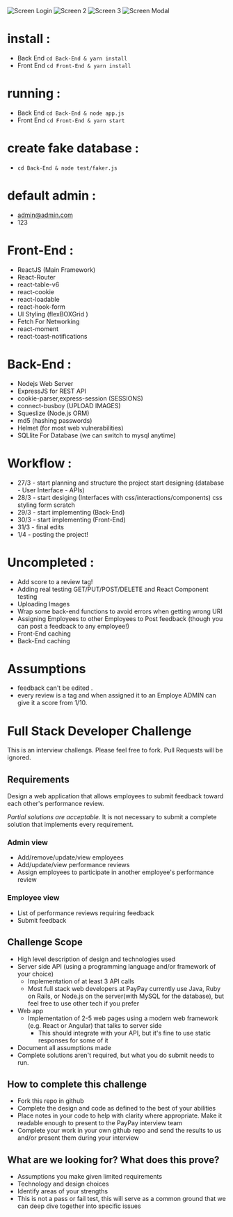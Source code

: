 ![Screen Login](./screen-login.png)
![Screen 2](./screen2.png)
![Screen 3](./screen1.png)
![Screen Modal](./modal.png)

# install : 
  * Back End  ```cd Back-End & yarn install ```
  * Front End ```cd Front-End & yarn install ```
# running :
  * Back End ```cd Back-End & node app.js```
  * Front End ```cd Front-End & yarn start```
# create fake database : 
  * ```cd Back-End & node test/faker.js```
# default admin : 
  *  admin@admin.com
  *  123
# Front-End : 
* ReactJS (Main Framework)
* React-Router 
* react-table-v6
* react-cookie
* react-loadable
* react-hook-form
* UI Styling (flexBOXGrid )
* Fetch For Networking
* react-moment
* react-toast-notifications

# Back-End : 
* Nodejs Web Server
* ExpressJS for REST API
* cookie-parser,express-session (SESSIONS)
* connect-busboy (UPLOAD IMAGES)
* Squeslize (Node.js ORM)
* md5 (hashing passwords)
* Helmet (for most web vulnerabilities)
* SQLlite For Database (we can switch to mysql anytime)


# Workflow : 
* 27/3 - start planning and structure  the project start designing (database - User Interface - APIs)
* 28/3 - start desiging (Interfaces with css/interactions/components) css styling form scratch
* 29/3 - start implementing (Back-End)
* 30/3 - start implementing (Front-End)
* 31/3 - final edits
* 1/4  - posting the project!



# Uncompleted : 
* Add score to a review tag!
* Adding real testing GET/PUT/POST/DELETE and React Component testing
* Uploading Images
* Wrap some back-end functions to avoid errors when getting wrong URI
* Assigning Employees to other Employees to Post feedback (though you can post a feedback to any employee!)
* Front-End  caching
* Back-End  caching


# Assumptions
* feedback can't be edited .
* every review is a tag and when assigned it to an Employe ADMIN can give it a score from 1/10.




# Full Stack Developer Challenge
This is an interview challengs. Please feel free to fork. Pull Requests will be ignored.

## Requirements
Design a web application that allows employees to submit feedback toward each other's performance review.

*Partial solutions are acceptable.*  It is not necessary to submit a complete solution that implements every requirement.

### Admin view
* Add/remove/update/view employees
* Add/update/view performance reviews
* Assign employees to participate in another employee's performance review

### Employee view
* List of performance reviews requiring feedback
* Submit feedback

## Challenge Scope
* High level description of design and technologies used
* Server side API (using a programming language and/or framework of your choice)
  * Implementation of at least 3 API calls
  * Most full stack web developers at PayPay currently use Java, Ruby on Rails, or Node.js on the server(with MySQL for the database), but feel free to use other tech if you prefer
* Web app
  * Implementation of 2-5 web pages using a modern web framework (e.g. React or Angular) that talks to server side
    * This should integrate with your API, but it's fine to use static responses for some of it 
* Document all assumptions made
* Complete solutions aren't required, but what you do submit needs to run.

## How to complete this challenge
* Fork this repo in github
* Complete the design and code as defined to the best of your abilities
* Place notes in your code to help with clarity where appropriate. Make it readable enough to present to the PayPay interview team
* Complete your work in your own github repo and send the results to us and/or present them during your interview

## What are we looking for? What does this prove?
* Assumptions you make given limited requirements
* Technology and design choices
* Identify areas of your strengths
* This is not a pass or fail test, this will serve as a common ground that we can deep dive together into specific issues
